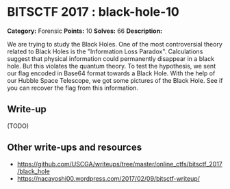 # BITSCTF 2017 : black-hole-10

**Category:** Forensic
**Points:** 10
**Solves:** 66
**Description:**

We are trying to study the Black Holes. One of the most controversial theory related to Black Holes is the "Information Loss Paradox". Calculations suggest that physical information could permanently disappear in a black hole. But this violates the quantum theory. To test the hypothesis, we sent our flag encoded in Base64 format towards a Black Hole. With the help of our Hubble Space Telescope, we got some pictures of the Black Hole. See if you can recover the flag from this information.

## Write-up

(TODO)

## Other write-ups and resources

* https://github.com/USCGA/writeups/tree/master/online_ctfs/bitsctf_2017/black_hole
* https://nacayoshi00.wordpress.com/2017/02/09/bitsctf-writeup/
